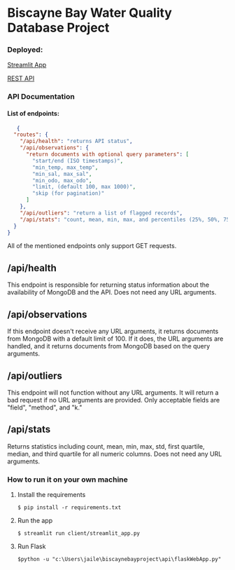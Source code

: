 # Biscayne Bay Water Quality Database Project

### Deployed:
[Streamlit App](https://waterdatasetbiscayne.streamlit.app/)

[REST API](https://biscaynebayproject.onrender.com/)

### API Documentation
#### List of endpoints:
```json
   {
  "routes": {
    "/api/health": "returns API status",
    "/api/observations": {
      "return documents with optional query parameters": [
        "start/end (ISO timestamps)",
        "min_temp, max_temp",
        "min_sal, max_sal",
        "min_odo, max_odo",
        "limit, (default 100, max 1000)",
        "skip (for pagination)"
      ]
    },
    "/api/outliers": "return a list of flagged records",
    "/api/stats": "count, mean, min, max, and percentiles (25%, 50%, 75%)"
  }
}
```

All of the mentioned endpoints only support GET requests.

## /api/health 
This endpoint is responsible for returning status information about the availability of MongoDB and the API.
Does not need any URL arguments.

## /api/observations 
If this endpoint doesn't receive any URL arguments, it returns documents from MongoDB with a default limit of 100.
If it does, the URL arguments are handled, and it returns documents from MongoDB based on the query arguments.

## /api/outliers
This endpoint will not function without any URL arguments. It will return a bad request if no URL arguments are provided.
Only acceptable fields are "field", "method", and "k."

## /api/stats
Returns statistics including count, mean, min, max, std, first quartile, median, and third quartile for all numeric columns.
Does not need any URL arguments.



### How to run it on your own machine

1. Install the requirements

   ```
   $ pip install -r requirements.txt
   ```

2. Run the app

   ```
   $ streamlit run client/streamlit_app.py
   ```

3. Run Flask

   ```
   $python -u "c:\Users\jaile\biscaynebayproject\api\flaskWebApp.py"
   ```
